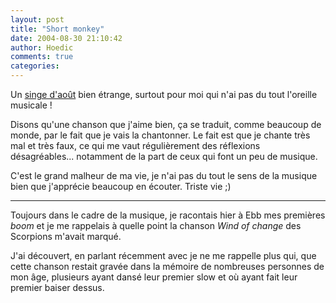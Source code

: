 ```yaml
---
layout: post
title: "Short monkey"
date: 2004-08-30 21:10:42
author: Hoedic
comments: true
categories: 
---
```



Un [singe d'août](http://www.martinepage.com/blog/2004/08/il-est-revenu-le-temps-du-singe.html) bien étrange, surtout pour moi qui n'ai pas du tout l'oreille musicale !

Disons qu'une chanson que j'aime bien, ça se traduit, comme beaucoup de monde, par le fait que je vais la chantonner. Le fait est que je chante très mal et très faux, ce qui me vaut régulièrement des réflexions désagréables... notamment de la part de ceux qui font un peu de musique.

C'est le grand malheur de ma vie, je n'ai pas du tout le sens de la musique bien que j'apprécie beaucoup en écouter. Triste vie ;)

***

Toujours dans le cadre de la musique, je racontais hier à Ebb mes premières *boom* et je me rappelais à quelle point la chanson *Wind of change* des Scorpions m'avait marqué.

J'ai découvert, en parlant récemment avec je ne me rappelle plus qui, que cette chanson restait gravée dans la mémoire de nombreuses personnes de mon âge, plusieurs ayant dansé leur premier slow et où ayant fait leur premier baiser dessus.